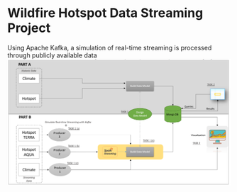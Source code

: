 # Wildfire Hotspot Data Streaming Project
Using Apache Kafka, a simulation of real-time streaming is processed through publicly available data
![](Images/Architecture.png)
